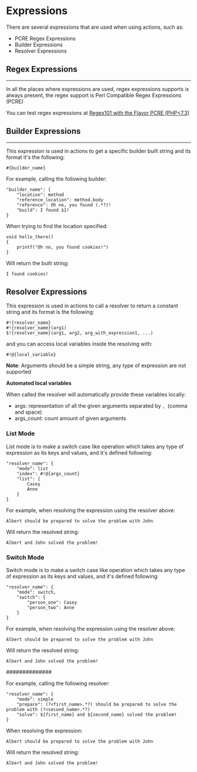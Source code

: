 
# Expressions

There are several expressions that are used when using actions, such as:
 - PCRE Regex Expressions
 - Builder Expressions
 - Resolver Expressions


## Regex Expressions
___

In all the places where expressions are used, regex expressions supports
is always present, the regex support is Perl Compatible Regex Expressions (PCRE)

You can test regex expressions at [Regex101 with the Flavor PCRE (PHP<7.3)](https://regex101.com/)


## Builder Expressions
___

This expression is used in actions to get a specific builder built string
and its format it's the following:

`#{builder_name}`

For example, calling the following builder:

```
"builder_name": {
    "location": method
    "reference_location": method.body
    "reference": Oh no, you found (.*?)!
    "build": I found $1!
}
```

When trying to find the location specified:
```
void hello_there()
{
    printf("Oh no, you found cookies!")
}
```

Will return the built string:
```
I found cookies!
```

## Resolver Expressions

This expression is used in actions to call a resolver to return a constant string
and its format is the following:

```
#!{resolver_name}
#!{resolver_name}(arg1)
$!{resolver_name}(arg1, arg2, arg_with_expression1, ...)
```

and you can access local variables inside the resolving with:

```
#!@{local_variable}
```

**Note**: Arguments should be a simple string, any type of expression are not supported

**Automated local variables**

When called the resolver will automatically provide these variables locally:
 - args: representation of all the given arguments separated by `, `(comma and space)
 - args_count: count amount of given arguments


### List Mode

List mode is to make a switch case like operation which takes any type of expression
as its keys and values, and it's defined following:

```
"resolver_name": {
    "mode": list
    "index": #!@{args_count}
    "list": {
        Casey
        Anne
    }
}
```

For example, when resolving the expression using the resolver above:
```
Albert should be prepared to solve the problem with John
```


Will return the resolved string:
```
Albert and John solved the problem!
```

### Switch Mode

Switch mode is to make a switch case like operation which takes any type of expression
as its keys and values, and it's defined following:

```
"resolver_name": {
    "mode": switch,
    "switch": {
        "person_one": Casey
        "person_two": Anne
    }
}
```


For example, when resolving the expression using the resolver above:
```
Albert should be prepared to solve the problem with John
```


Will return the resolved string:
```
Albert and John solved the problem!
```


##############



For example, calling the following resolver:

```
"resolver_name": {
    "mode": simple
    "prepare": (?<first_name>.*?) should be prepared to solve the problem with (?<second_name>.*?)
    "solve": ${first_name} and ${second_name} solved the problem!
}   
```

When resolving the expression:
```
Albert should be prepared to solve the problem with John
```


Will return the resolved string:
```
Albert and John solved the problem!
```
